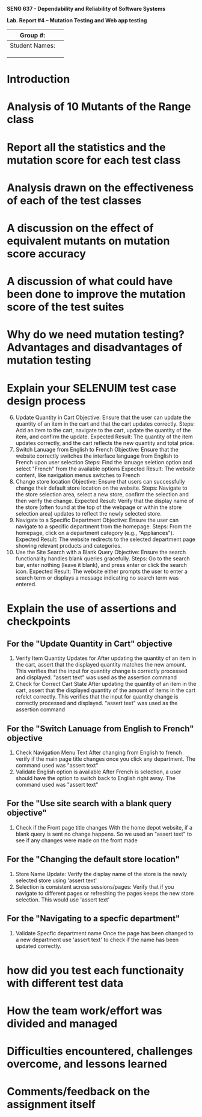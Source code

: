 **SENG 637 - Dependability and Reliability of Software Systems**

**Lab. Report \#4 – Mutation Testing and Web app testing**

| Group \#:      |     |
| -------------- | --- |
| Student Names: |     |
|                |     |
|                |     |
|                |     |

# Introduction

# Analysis of 10 Mutants of the Range class 

# Report all the statistics and the mutation score for each test class

# Analysis drawn on the effectiveness of each of the test classes

# A discussion on the effect of equivalent mutants on mutation score accuracy

# A discussion of what could have been done to improve the mutation score of the test suites

# Why do we need mutation testing? Advantages and disadvantages of mutation testing

# Explain your SELENUIM test case design process
6. Update Quantity in Cart
   Objective: Ensure that the user can update the quantity of an item in the cart and that the cart updates correctly.
   Steps: Add an item to the cart, navigate to the cart, update the quantity of the item, and confirm the update.
   Expected Result: The quantity of the item updates correctly, and the cart reflects the new quantity and total price.
7. Switch Lanuage from English to French
   Objective: Ensure that the website correctly switches the interface language from English to French upon user selection
   Steps: Find the lanuage seletion option and select "French" from the available options
   Expected Result: The website content, like navigation menus switches to French
8. Change store location 
    Objective: Ensure that users can successfully change their default store location on the website.
    Steps: Navigate to the store selection area, select a new store, confirm the selection and then verify the change.
    Expected Result: Verify that the display name of the store (often found at the top of the webpage or within the store selection area) updates to reflect the newly selected store.
9. Navigate to a Specific Department
  Objective: Ensure the user can navigate to a specific department from the homepage.
  Steps: From the homepage, click on a department category (e.g., "Appliances").
  Expected Result: The website redirects to the selected department page showing relevant products and categories.
10. Use the Site Search with a Blank Query
  Objective: Ensure the search functionality handles blank queries gracefully.
  Steps: Go to the search bar, enter nothing (leave it blank), and press enter or click the search icon.
  Expected Result: The website either prompts the user to enter a search term or displays a message indicating no search term was entered.
# Explain the use of assertions and checkpoints
## For the "Update Quantity in Cart" objective
1. Verify Item Quantity Updates for 
   After updating the quantity of an item in the cart, assert that the displayed quantity matches the new amount. This verifies that the input for quantity change is correctly processed and displayed. "assert text" was used as the assertion command
2. Check for Correct Cart State
   After updating the quantity of an item in the cart, assert that the displayed quantity of the amount of items in the cart refelct correctly. This verifies that the input for quantity change is correctly processed and displayed. "assert text" was used as the assertion command
## For the "Switch Lanuage from English to French" objective
1. Check Navigation Menu Text
   After changing from English to french verify if the main page title changes once you click any department. The command used was "assert text"
2. Validate English option is available
   After French is selection, a user should have the option to switch back to English right away. The command used was "assert text"
## For the "Use site search with a blank query objective"
1. Check if the Front page title changes
   With the home depot website, if a blank query is sent no change happens. So we used an "assert text" to see if any changes were made on the front made
## For the "Changing the default store location"
1. Store Name Update: Verify the display name of the store is the newly selected store using 'assert text'
2. Selection is consistent across sessions/pages: Verify that if you navigate to different pages or refreshing the pages keeps the new store selection. This would use 'assert text'

## For the "Navigating to a specfic department"
1. Validate Specfic department name
   Once the page has been changed to a new department use 'assert text' to check if the name has been updated correctly. 

# how did you test each functionaity with different test data

# How the team work/effort was divided and managed

# Difficulties encountered, challenges overcome, and lessons learned

# Comments/feedback on the assignment itself
